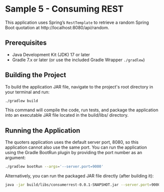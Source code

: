 # Sample 5 - Consuming REST

 This application uses Spring’s `RestTemplate` to retrieve a random Spring Boot quotation at http://localhost:8080/api/random.

## Prerequisites

*   Java Development Kit (JDK) 17 or later
*   Gradle 7.x or later (or use the included Gradle Wrapper `./gradlew`)

## Building the Project

To build the application JAR file, navigate to the project's root directory in your terminal and run:

```bash
./gradlew build
```

This command will compile the code, run tests, and package the application into an executable JAR file located in the build/libs/ directory.

## Running the Application

The quoters application uses the default server port, 8080, so this application cannot also use the same port.
You can run the application using the Gradle BootRun plugin by providing the port number as an argument:

```bash
./gradlew bootRun --args='--server.port=9000'
```

Alternatively, you can run the packaged JAR file directly (after building it):

```bash
java -jar build/libs/consumerrest-0.0.1-SNAPSHOT.jar --server.port=9000
```
